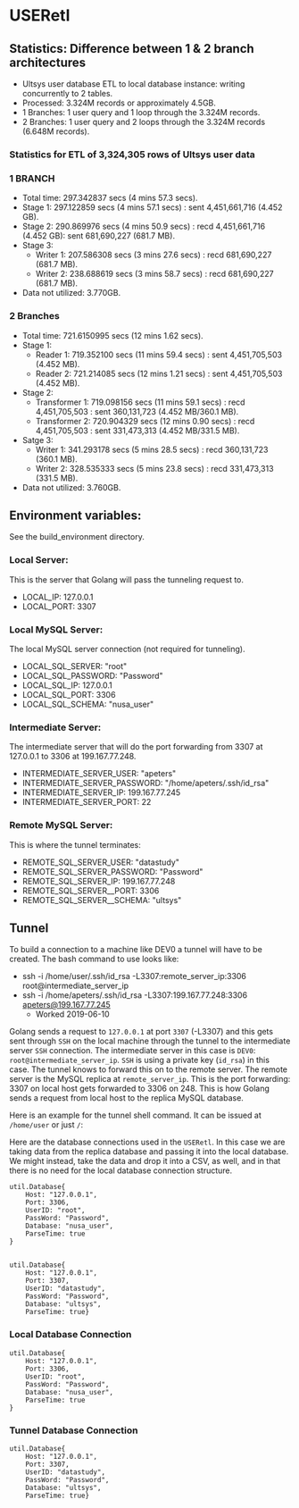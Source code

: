 # USERetl

## Statistics: Difference between 1 & 2 branch architectures

- Ultsys user database ETL to local database instance: writing concurrently to 2 tables.  
- Processed: 3.324M records or approximately 4.5GB.  
- 1 Branches: 1 user query and 1 loop through the 3.324M records.   
- 2 Branches: 1 user query and 2 loops through the 3.324M records (6.648M records).  

### Statistics for ETL of 3,324,305 rows of Ultsys user data

### 1 BRANCH

- Total time: 297.342837 secs (4 mins 57.3 secs).  
- Stage 1: 297.122859 secs (4 mins 57.1 secs) : sent 4,451,661,716 (4.452 GB).  
- Stage 2: 290.869976 secs (4 mins 50.9 secs) : recd 4,451,661,716 (4.452 GB): sent 681,690,227 (681.7 MB).  
- Stage 3:  
    - Writer 1: 207.586308 secs (3 mins 27.6 secs) : recd 681,690,227 (681.7 MB).  
    - Writer 2: 238.688619 secs (3 mins 58.7 secs) : recd 681,690,227 (681.7 MB).  
- Data not utilized: 3.770GB.  

### 2 Branches

- Total time: 721.6150995 secs (12 mins 1.62 secs).  
- Stage 1:   
    - Reader 1: 719.352100 secs (11 mins 59.4 secs) : sent 4,451,705,503 (4.452 MB).  
    - Reader 2: 721.214085 secs (12 mins 1.21 secs) : sent 4,451,705,503 (4.452 MB). 
- Stage 2:
    - Transformer 1: 719.098156 secs (11 mins 59.1 secs) : recd 4,451,705,503 : sent 360,131,723 (4.452 MB/360.1 MB).  
    - Transformer 2: 720.904329 secs (12 mins 0.90 secs) : recd 4,451,705,503 : sent 331,473,313 (4.452 MB/331.5 MB).  
- Satge 3:  
    - Writer 1: 341.293178 secs (5 mins 28.5 secs) : recd 360,131,723 (360.1 MB).  
    - Writer 2: 328.535333 secs (5 mins 23.8 secs) : recd 331,473,313 (331.5 MB).  
- Data not utilized: 3.760GB.  

## Environment variables:

See the build_environment directory.

### Local Server: 

This is the server that Golang will pass the tunneling request to.

- LOCAL_IP: 127.0.0.1
- LOCAL_PORT: 3307

### Local MySQL Server:

The local MySQL server connection (not required for tunneling).

- LOCAL_SQL_SERVER: "root"
- LOCAL_SQL_PASSWORD: "Password" 
- LOCAL_SQL_IP: 127.0.0.1
- LOCAL_SQL_PORT: 3306
- LOCAL_SQL_SCHEMA: "nusa_user"

### Intermediate Server:

The intermediate server that will do the port forwarding from 3307 at 127.0.0.1 
to 3306 at 199.167.77.248.

- INTERMEDIATE_SERVER_USER: "apeters"
- INTERMEDIATE_SERVER_PASSWORD: "/home/apeters/.ssh/id_rsa" 
- INTERMEDIATE_SERVER_IP: 199.167.77.245
- INTERMEDIATE_SERVER_PORT: 22

### Remote MySQL Server:

This is where the tunnel terminates:

- REMOTE_SQL_SERVER_USER: "datastudy"
- REMOTE_SQL_SERVER_PASSWORD: "Password" 
- REMOTE_SQL_SERVER_IP: 199.167.77.248
- REMOTE_SQL_SERVER__PORT: 3306
- REMOTE_SQL_SERVER__SCHEMA: "ultsys"

## Tunnel

To build a connection to a machine like DEV0 a tunnel will have to be created. 
The bash command to use looks like:

- ssh -i /home/user/.ssh/id_rsa -L3307:remote_server_ip:3306 root@intermediate_server_ip
- ssh -i /home/apeters/.ssh/id_rsa -L3307:199.167.77.248:3306 apeters@199.167.77.245
    - Worked 2019-06-10

Golang sends a request to `127.0.0.1` at port `3307` (-L3307) and this gets sent 
through `SSH` on the local machine through the tunnel to the intermediate server 
`SSH` connection. The intermediate server in this case is 
`DEV0`: `root@intermediate_server_ip`. `SSH` is using a private key (`id_rsa`) 
in this case. The tunnel knows to forward this on to the remote server. The 
remote server is the MySQL replica at  `remote_server_ip`. This is the port 
forwarding: 3307 on local host gets forwarded to 3306 on 248. This is how Golang 
sends a request from local host to the replica MySQL database.

Here is an example for the tunnel shell command. It can be issued at `/home/user`
 or just `/`:

Here are the database connections used in the `USERetl`. In this case we are 
taking data from the replica database and passing it into the local database. 
We might instead, take the data and drop it into a CSV, as well, and in that 
there is no need for the local database connection structure.

```
util.Database{
    Host: "127.0.0.1",
    Port: 3306,
    UserID: "root",
    PassWord: "Password",
    Database: "nusa_user",
    ParseTime: true
}


util.Database{
    Host: "127.0.0.1",
    Port: 3307,
    UserID: "datastudy",
    PassWord: "Password",
    Database: "ultsys",
    ParseTime: true}

```

### Local Database Connection
```
util.Database{
    Host: "127.0.0.1",
    Port: 3306,
    UserID: "root",
    PassWord: "Password",
    Database: "nusa_user",
    ParseTime: true
}
```

### Tunnel Database Connection
```
util.Database{
    Host: "127.0.0.1",
    Port: 3307,
    UserID: "datastudy",
    PassWord: "Password",
    Database: "ultsys",
    ParseTime: true}
```
